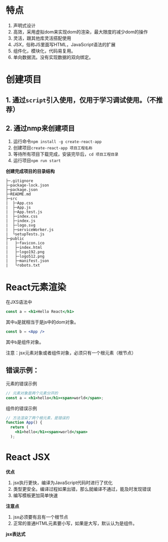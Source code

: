 # 特点
1. 声明式设计
2. 高效，采用虚拟dom来实现dom的渲染，最大限度的减少dom的操作
3. 灵活，跟其他库灵活搭配使用
4. JSX，俗称JS里面写HTML，JavaScript语法的扩展
5. 组件化，模块化，代码易复用。
6. 单向数据流。没有实现数据的双向绑定。

# 创建项目
## 1. 通过`script`引入使用，仅用于学习调试使用。（不推荐）

## 2. 通过nmp来创建项目
1. 运行命令`npm install -g create-react-app`
2. 创建项目`create-react-app 项目工程名称`
3. 等待所有项目下载完成，安装完毕后，`cd 项目工程目录`
4. 运行项目`npm run start`

**创建完成项目的目录结构**
```
├─.gitignore
├─package-lock.json
├─package.json
├─README.md
├─src
|  ├─App.css
|  ├─App.js
|  ├─App.test.js
|  ├─index.css
|  ├─index.js
|  ├─logo.svg
|  ├─serviceWorker.js
|  └setupTests.js
├─public
|   ├─favicon.ico
|   ├─index.html
|   ├─logo192.png
|   ├─logo512.png
|   ├─manifest.json
|   └robots.txt
```

# React元素渲染
在JXS语法中
```jsx
const a = <h1>Hello React</h1>
```
其中`a`是就相当于是js中的dom对象。

```jsx
const b = <App />
```
其中`b`是组件对象。

注意：jsx元素对象或者组件对象，必须只有一个根元素（根节点）

## 错误示例：

元素的错误示例
```jsx
// 元素对象是两个元素分开的
const a = <h1>hello</h1><span>world</span>;
```

组件的错误示例
```jsx
// 方法渲染了两个根元素，是错误的
function App() {
  return (
    <h1>hello</h1><span>world</span>
  );
```

# React JSX

**优点**
1. jsx执行更快，编译为JavaScript代码时进行了优化
2. 类型更安全。编译过程如果出错，那么就编译不通过，能及时发现错误
3. 编写模板更加简单快速


**注意点**

1. jsx必须要有且有一个根节点
2. 正常的普通HTML元素要小写，如果是大写，默认认为是组件。

**jsx表达式**

